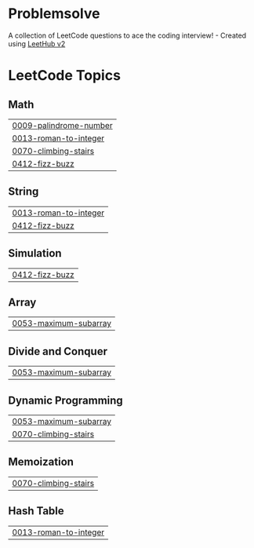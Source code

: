 # Problemsolve
A collection of LeetCode questions to ace the coding interview! - Created using [LeetHub v2](https://github.com/arunbhardwaj/LeetHub-2.0)

<!---LeetCode Topics Start-->
# LeetCode Topics
## Math
|  |
| ------- |
| [0009-palindrome-number](https://github.com/MarvyHany/Problemsolve/tree/master/0009-palindrome-number) |
| [0013-roman-to-integer](https://github.com/MarvyHany/Problemsolve/tree/master/0013-roman-to-integer) |
| [0070-climbing-stairs](https://github.com/MarvyHany/Problemsolve/tree/master/0070-climbing-stairs) |
| [0412-fizz-buzz](https://github.com/MarvyHany/Problemsolve/tree/master/0412-fizz-buzz) |
## String
|  |
| ------- |
| [0013-roman-to-integer](https://github.com/MarvyHany/Problemsolve/tree/master/0013-roman-to-integer) |
| [0412-fizz-buzz](https://github.com/MarvyHany/Problemsolve/tree/master/0412-fizz-buzz) |
## Simulation
|  |
| ------- |
| [0412-fizz-buzz](https://github.com/MarvyHany/Problemsolve/tree/master/0412-fizz-buzz) |
## Array
|  |
| ------- |
| [0053-maximum-subarray](https://github.com/MarvyHany/Problemsolve/tree/master/0053-maximum-subarray) |
## Divide and Conquer
|  |
| ------- |
| [0053-maximum-subarray](https://github.com/MarvyHany/Problemsolve/tree/master/0053-maximum-subarray) |
## Dynamic Programming
|  |
| ------- |
| [0053-maximum-subarray](https://github.com/MarvyHany/Problemsolve/tree/master/0053-maximum-subarray) |
| [0070-climbing-stairs](https://github.com/MarvyHany/Problemsolve/tree/master/0070-climbing-stairs) |
## Memoization
|  |
| ------- |
| [0070-climbing-stairs](https://github.com/MarvyHany/Problemsolve/tree/master/0070-climbing-stairs) |
## Hash Table
|  |
| ------- |
| [0013-roman-to-integer](https://github.com/MarvyHany/Problemsolve/tree/master/0013-roman-to-integer) |
<!---LeetCode Topics End-->